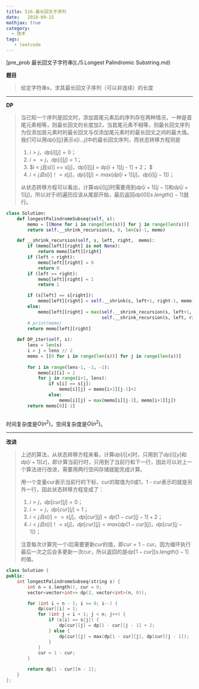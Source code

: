 ```yaml
---
title: 516.最长回文子序列
date:   2018-09-15
mathjax: true 
category: 
  - 技术
tags: 
   - leetcode
---
```

[pre_prob 最长回文子字符串](./5.Longest Palindromic Substring.md)

**题目**

> 给定字符串s，求其最长回文子序列（可以非连续）的长度

----

**DP**

>当已知一个序列是回文时，添加首尾元素后的序列存在两种情况，一种是首尾元素相等，则最长回文的长度加2，当首尾元素不相等，则最长回文序列为仅添加首元素时的最长回文与仅添加尾元素时的最长回文之间的最大值。我们可以用$dp[i][j]$表示$s[i…j]$中的最长回文序列，而状态转移方程则是 
>1. $i > j，dp[i][j] = 0；$ 
>2. $i == j，dp[i][j] = 1；$ 
>3. $i < j且s[i] == s[j]，dp[i][j] = dp[i + 1][j - 1] + 2； $
>4. $i < j且s[i]！= s[j]，dp[i][j] = max(dp[i + 1][j]，dp[i][j - 1])；$
>
>从状态转移方程可以看出，计算$dp[i][j]$时需要用到$dp[i+1][j - 1]$和$dp[i + 1][j]$，所以对于$i$的遍历应该从尾部开始，最后返回$dp[0][s.length() - 1]$就行。

```python
class Solution:
	def longestPalindromeSubseq(self, s):
		memo = [[None for i in range(len(s))] for j in range(len(s))]
		return self.__shrink_recursion(s, 0, len(s)-1, memo)

	def __shrink_recursion(self, s, left, right,  memo):
		if (memo[left][right] is not None):
			return memo[left][right]
		if (left > right):
			memo[left][right] = 0
			return 0
		if (left == right):
			memo[left][right] = 1
			return 1

		if (s[left] == s[right]):
			memo[left][right] = self.__shrink(s, left+1, right-1, memo) + 2
		else:
			memo[left][right] = max(self.__shrink_recursion(s, left+1, right, memo),\
                                    self.__shrink_recursion(s, left, right-1, memo))
		# print(memo)
		return memo[left][right]
   
	def DP_iter(self, s):
		lens = len(s)
		i = j = lens // 2
		memo = [[0 for i in range(len(s))] for j in range(len(s))]
		
		for i in range(lens-1, -1, -1):
			memo[i][i] = 1
			for j in range(i+1, lens):
				if s[i] == s[j]:
					memo[i][j] = memo[i+1][j-1]+2
				else:
					memo[i][j] = max(memo[i][j-1], memo[i+1][j])
		return memo[0][-1]
   
```

时间复杂度是$O(n^2)$，空间复杂度是$O(n^2)$。

---

**改进**

>上述的算法，从状态转移方程来看，计算$dp[i][x]$时，只用到了$dp[i][y]$和$dp[i + 1][z]$，即计算当前行时，只用到了当前行和下一行，因此可以对上一个算法进行改进，需要用两行空间存储就能完成计算。
>
>用一个变量cur表示当前行的下标，cur的取值为0或1，1 - cur表示的就是另外一行，因此状态转移方程变成了： 
>
>1. $i > j，dp[cur][j] = 0； $
>2. $i == j，dp[cur][j] = 1； $
>3. $i < j且s[i] == s[j]，dp[cur][j] = dp[1 - cur][j - 1] + 2；$
>4. $i < j且s[i]！= s[j]，dp[cur][j] = max(dp[1 - cur][j]，dp[cur][j - 1])； $
>
>注意每次计算完一个$i$后需要更新$cur$的值，即$cur = 1 - cur$。因为循环执行最后一次之后会多更新一次cur，所以返回的是$dp[1 - cur][s.length() - 1]$的值。

```c++
class Solution {
public:
    int longestPalindromeSubseq(string s) {
        int n = s.length(), cur = 0;
        vector<vector<int>> dp(2, vector<int>(n, 0));

        for (int i = n - 1; i >= 0; i--) {
            dp[cur][i] = 1;
            for (int j = i + 1; j < n; j++) {
                if (s[i] == s[j]) {
                    dp[cur][j] = dp[1 - cur][j - 1] + 2;
                } else {
                    dp[cur][j] = max(dp[1 - cur][j], dp[cur][j - 1]);
                }
            }
            cur = 1 - cur;
        }

        return dp[1 - cur][n - 1];
    }
};
```



